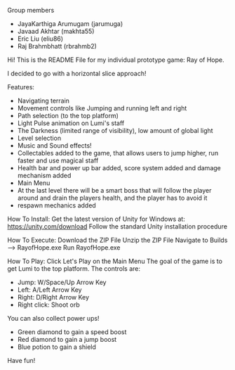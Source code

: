 Group members
- JayaKarthiga Arumugam (jarumuga)
- Javaad Akhtar (makhta55)
- Eric Liu (eliu86)
- Raj Brahmbhatt (rbrahmb2)

Hi! This is the README File for my individual prototype game: Ray of Hope.

I decided to go with a horizontal slice approach!

Features:

- Navigating terrain
- Movement controls like Jumping and running left and right
- Path selection (to the top platform)
- Light Pulse animation on Lumi's staff
- The Darkness (limited range of visibility), low amount of global light
- Level selection
- Music and Sound effects!
- Collectables added to the game, that allows users to jump higher, run faster and use magical staff
- Health bar and power up bar added, score system added and damage mechanism added
- Main Menu
- At the last level there will be a smart boss that will follow the player around and drain the players health, and the player has to avoid it
- respawn  mechanics added 

How To Install:
Get the latest version of Unity for Windows at: https://unity.com/download
Follow the standard Unity installation procedure

How To Execute:
Download the ZIP File
Unzip the ZIP File
Navigate to Builds --> RayofHope.exe
Run RayofHope.exe

How To Play:
Click Let's Play on the Main Menu
The goal of the game is to get Lumi to the top platform. 
The controls are:
- Jump: W/Space/Up Arrow Key
- Left: A/Left Arrow Key
- Right: D/Right Arrow Key
- Right click: Shoot orb

You can also collect power ups!
- Green diamond to gain a speed boost
- Red diamond to gain a jump boost
- Blue potion to gain a shield

Have fun!

